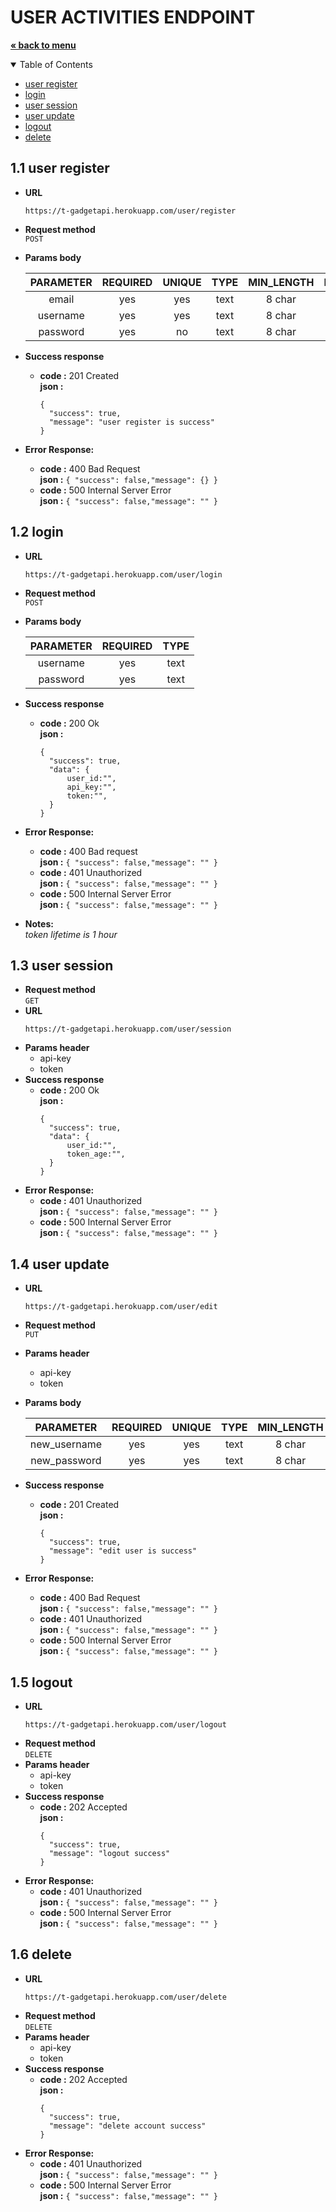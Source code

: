 # USER ACTIVITIES ENDPOINT
<a href="../../README.md"><strong>« back to menu</strong></a>

<details open="open">
  <summary>Table of Contents</summary>
  <ul>
    <li><a href="#11-user-register">user register</a></li>
    <li><a href="#12-login">login</a></li>
    <li><a href="#13-user-session">user session</a></li>
    <li><a href="#14-user-update">user update</a></li>
    <li><a href="#15-logout">logout</a></li>
    <li><a href="#16-delete">delete</a></li>
  </ul>
</details>

## 1.1 user register
* **URL** <br>
    ```
    https://t-gadgetapi.herokuapp.com/user/register
    ```
* **Request method** <br>
`POST`
* **Params body** <br>

    | PARAMETER | REQUIRED | UNIQUE | TYPE   | MIN_LENGTH | MAX_LENGTH |
    | :--:      |  :--:    |  :--:  |  :--:  |  :--:      |  :--:      |
    |email      | yes      | yes    | text   | 8 char     | 30 char    |
    |username   | yes      | yes    | text   | 8 char     | 20 char    |
    |password   | yes      | no     | text   | 8 char     | 20 char    |

* **Success response**
    * **code :** 201 Created<br />
      **json :** 
      ```
      { 
        "success": true,
        "message": "user register is success" 
      }
      ```
* **Error Response:**
    * **code :** 400 Bad Request<br />
      **json :** `{ "success": false,"message": {} }` <br/>
    * **code :** 500 Internal Server Error<br />
      **json :** `{ "success": false,"message": "" }`

## 1.2 login
* **URL** <br>
    ```
    https://t-gadgetapi.herokuapp.com/user/login
    ```
* **Request method** <br>
`POST`
* **Params body** <br>

    | PARAMETER | REQUIRED | TYPE |
    | :--:      |  :--:    |  :--:|
    |username   | yes      | text |
    |password   | yes      | text |

* **Success response**
    * **code :** 200 Ok<br />
      **json :** 
      ```
      { 
        "success": true,
        "data": {
            user_id:"",
            api_key:"",
            token:"",
        } 
      }
      ```
* **Error Response:**
    * **code :** 400 Bad request<br />
      **json :** `{ "success": false,"message": "" }` <br/>
    * **code :** 401 Unauthorized<br />
      **json :** `{ "success": false,"message": "" }` <br/>
    * **code :** 500 Internal Server Error<br />
      **json :** `{ "success": false,"message": "" }`
* **Notes:** <br>
*token lifetime is 1 hour*

## 1.3 user session
* **Request method** <br>
`GET`
* **URL** <br>
    ```
    https://t-gadgetapi.herokuapp.com/user/session
    ```
* **Params header** 
  - api-key  <br>
  - token  <br>
* **Success response**
    * **code :** 200 Ok<br />
      **json :** 
      ```
      { 
        "success": true,
        "data": {
            user_id:"",
            token_age:"",
        } 
      }
      ```
* **Error Response:**
    * **code :** 401 Unauthorized<br />
      **json :** `{ "success": false,"message": "" }` <br/>
    * **code :** 500 Internal Server Error<br />
      **json :** `{ "success": false,"message": "" }`

## 1.4 user update
* **URL** <br>
    ```
    https://t-gadgetapi.herokuapp.com/user/edit
    ```
* **Request method** <br>
`PUT`
* **Params header** 
  - api-key  <br>
  - token  <br>
* **Params body** <br>

    | PARAMETER  | REQUIRED | UNIQUE | TYPE   | MIN_LENGTH | MAX_LENGTH |
    | :--:       |  :--:    |  :--:  |  :--:  |  :--:      |  :--:      |
    |new_username| yes      | yes    | text   | 8 char     | 20 char    |
    |new_password| yes      | yes    | text   | 8 char     | 20 char    |

* **Success response**
    * **code :** 201 Created<br />
      **json :** 
      ```
      { 
        "success": true,
        "message": "edit user is success"
      }
      ```
* **Error Response:**
    * **code :** 400 Bad Request<br />
      **json :** `{ "success": false,"message": "" }` <br/>
    * **code :** 401 Unauthorized<br />
      **json :** `{ "success": false,"message": "" }` <br/>
    * **code :** 500 Internal Server Error<br />
      **json :** `{ "success": false,"message": "" }`

## 1.5 logout
* **URL** <br>
    ```
    https://t-gadgetapi.herokuapp.com/user/logout
    ```
* **Request method** <br>
`DELETE`
* **Params header** 
  - api-key  <br>
  - token  <br>
* **Success response**
    * **code :** 202 Accepted<br />
      **json :** 
      ```
      { 
        "success": true,
        "message": "logout success"
      }
      ```
* **Error Response:**
    * **code :** 401 Unauthorized<br />
      **json :** `{ "success": false,"message": "" }` <br/>
    * **code :** 500 Internal Server Error<br />
      **json :** `{ "success": false,"message": "" }`


## 1.6 delete
* **URL** <br>
    ```
    https://t-gadgetapi.herokuapp.com/user/delete
    ```
* **Request method** <br>
`DELETE`
* **Params header** 
  - api-key  <br>
  - token  <br>
* **Success response**
    * **code :** 202 Accepted<br />
      **json :** 
      ```
      { 
        "success": true,
        "message": "delete account success"
      }
      ```
* **Error Response:**
    * **code :** 401 Unauthorized<br />
      **json :** `{ "success": false,"message": "" }` <br/>
    * **code :** 500 Internal Server Error<br />
      **json :** `{ "success": false,"message": "" }`